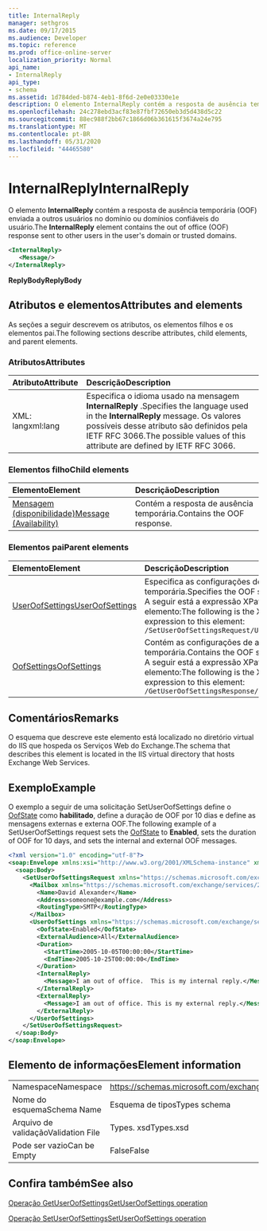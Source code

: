 ```yaml
---
title: InternalReply
manager: sethgros
ms.date: 09/17/2015
ms.audience: Developer
ms.topic: reference
ms.prod: office-online-server
localization_priority: Normal
api_name:
- InternalReply
api_type:
- schema
ms.assetid: 1d784ded-b874-4eb1-8f6d-2e0e03330e1e
description: O elemento InternalReply contém a resposta de ausência temporária (OOF) enviada a outros usuários no domínio ou domínios confiáveis do usuário.
ms.openlocfilehash: 24c278ebd3acf83e87fbf72650eb3d5d438d5c22
ms.sourcegitcommit: 88ec988f2bb67c1866d06b361615f3674a24e795
ms.translationtype: MT
ms.contentlocale: pt-BR
ms.lasthandoff: 05/31/2020
ms.locfileid: "44465580"
---
```

# <a name="internalreply"></a><span data-ttu-id="12858-103">InternalReply</span><span class="sxs-lookup"><span data-stu-id="12858-103">InternalReply</span></span>

<span data-ttu-id="12858-104">O elemento **InternalReply** contém a resposta de ausência temporária (OOF) enviada a outros usuários no domínio ou domínios confiáveis do usuário.</span><span class="sxs-lookup"><span data-stu-id="12858-104">The **InternalReply** element contains the out of office (OOF) response sent to other users in the user's domain or trusted domains.</span></span> 
  
```XML
<InternalReply>
   <Message/> 
</InternalReply>
```

 <span data-ttu-id="12858-105">**ReplyBody**</span><span class="sxs-lookup"><span data-stu-id="12858-105">**ReplyBody**</span></span>
## <a name="attributes-and-elements"></a><span data-ttu-id="12858-106">Atributos e elementos</span><span class="sxs-lookup"><span data-stu-id="12858-106">Attributes and elements</span></span>

<span data-ttu-id="12858-107">As seções a seguir descrevem os atributos, os elementos filhos e os elementos pai.</span><span class="sxs-lookup"><span data-stu-id="12858-107">The following sections describe attributes, child elements, and parent elements.</span></span>
  
### <a name="attributes"></a><span data-ttu-id="12858-108">Atributos</span><span class="sxs-lookup"><span data-stu-id="12858-108">Attributes</span></span>

|<span data-ttu-id="12858-109">**Atributo**</span><span class="sxs-lookup"><span data-stu-id="12858-109">**Attribute**</span></span>|<span data-ttu-id="12858-110">**Descrição**</span><span class="sxs-lookup"><span data-stu-id="12858-110">**Description**</span></span>|
|:-----|:-----|
|<span data-ttu-id="12858-111">XML: lang</span><span class="sxs-lookup"><span data-stu-id="12858-111">xml:lang</span></span>  <br/> |<span data-ttu-id="12858-112">Especifica o idioma usado na mensagem **InternalReply** .</span><span class="sxs-lookup"><span data-stu-id="12858-112">Specifies the language used in the **InternalReply** message.</span></span> <span data-ttu-id="12858-113">Os valores possíveis desse atributo são definidos pela IETF RFC 3066.</span><span class="sxs-lookup"><span data-stu-id="12858-113">The possible values of this attribute are defined by IETF RFC 3066.</span></span>  <br/> |
   
### <a name="child-elements"></a><span data-ttu-id="12858-114">Elementos filho</span><span class="sxs-lookup"><span data-stu-id="12858-114">Child elements</span></span>

|<span data-ttu-id="12858-115">**Elemento**</span><span class="sxs-lookup"><span data-stu-id="12858-115">**Element**</span></span>|<span data-ttu-id="12858-116">**Descrição**</span><span class="sxs-lookup"><span data-stu-id="12858-116">**Description**</span></span>|
|:-----|:-----|
|[<span data-ttu-id="12858-117">Mensagem (disponibilidade)</span><span class="sxs-lookup"><span data-stu-id="12858-117">Message (Availability)</span></span>](message-availability.md) <br/> |<span data-ttu-id="12858-118">Contém a resposta de ausência temporária.</span><span class="sxs-lookup"><span data-stu-id="12858-118">Contains the OOF response.</span></span>  <br/> |
   
### <a name="parent-elements"></a><span data-ttu-id="12858-119">Elementos pai</span><span class="sxs-lookup"><span data-stu-id="12858-119">Parent elements</span></span>

|<span data-ttu-id="12858-120">**Elemento**</span><span class="sxs-lookup"><span data-stu-id="12858-120">**Element**</span></span>|<span data-ttu-id="12858-121">**Descrição**</span><span class="sxs-lookup"><span data-stu-id="12858-121">**Description**</span></span>|
|:-----|:-----|
|[<span data-ttu-id="12858-122">UserOofSettings</span><span class="sxs-lookup"><span data-stu-id="12858-122">UserOofSettings</span></span>](useroofsettings.md) <br/> |<span data-ttu-id="12858-123">Especifica as configurações de ausência temporária.</span><span class="sxs-lookup"><span data-stu-id="12858-123">Specifies the OOF settings.</span></span>  <br/> <span data-ttu-id="12858-124">A seguir está a expressão XPath para este elemento:</span><span class="sxs-lookup"><span data-stu-id="12858-124">The following is the XPath expression to this element:</span></span>  <br/>  `/SetUserOofSettingsRequest/UserOofSettings` <br/> |
|[<span data-ttu-id="12858-125">OofSettings</span><span class="sxs-lookup"><span data-stu-id="12858-125">OofSettings</span></span>](oofsettings.md) <br/> |<span data-ttu-id="12858-126">Contém as configurações de ausência temporária.</span><span class="sxs-lookup"><span data-stu-id="12858-126">Contains the OOF settings.</span></span>  <br/> <span data-ttu-id="12858-127">A seguir está a expressão XPath para este elemento:</span><span class="sxs-lookup"><span data-stu-id="12858-127">The following is the XPath expression to this element:</span></span>  <br/>  `/GetUserOofSettingsResponse/OofSettings` <br/> |
   
## <a name="remarks"></a><span data-ttu-id="12858-128">Comentários</span><span class="sxs-lookup"><span data-stu-id="12858-128">Remarks</span></span>

<span data-ttu-id="12858-129">O esquema que descreve este elemento está localizado no diretório virtual do IIS que hospeda os Serviços Web do Exchange.</span><span class="sxs-lookup"><span data-stu-id="12858-129">The schema that describes this element is located in the IIS virtual directory that hosts Exchange Web Services.</span></span>
  
## <a name="example"></a><span data-ttu-id="12858-130">Exemplo</span><span class="sxs-lookup"><span data-stu-id="12858-130">Example</span></span>

<span data-ttu-id="12858-131">O exemplo a seguir de uma solicitação SetUserOofSettings define o [OofState](oofstate.md) como **habilitado**, define a duração de OOF por 10 dias e define as mensagens externas e externa OOF.</span><span class="sxs-lookup"><span data-stu-id="12858-131">The following example of a SetUserOofSettings request sets the [OofState](oofstate.md) to **Enabled**, sets the duration of OOF for 10 days, and sets the internal and external OOF messages.</span></span>
  
```XML
<?xml version="1.0" encoding="utf-8"?>
<soap:Envelope xmlns:xsi="http://www.w3.org/2001/XMLSchema-instance" xmlns:xsd="http://www.w3.org/2001/XMLSchema" xmlns:soap="http://schemas.xmlsoap.org/soap/envelope/">
  <soap:Body>
    <SetUserOofSettingsRequest xmlns="https://schemas.microsoft.com/exchange/services/2006/messages">
      <Mailbox xmlns="https://schemas.microsoft.com/exchange/services/2006/types">
        <Name>David Alexander</Name>
        <Address>someone@example.com</Address>
        <RoutingType>SMTP</RoutingType>
      </Mailbox>
      <UserOofSettings xmlns="https://schemas.microsoft.com/exchange/services/2006/types">
        <OofState>Enabled</OofState>
        <ExternalAudience>All</ExternalAudience>
        <Duration>
          <StartTime>2005-10-05T00:00:00</StartTime>
          <EndTime>2005-10-25T00:00:00</EndTime>
        </Duration>
        <InternalReply>
          <Message>I am out of office.  This is my internal reply.</Message>
        </InternalReply>
        <ExternalReply>
          <Message>I am out of office. This is my external reply.</Message>
        </ExternalReply>
      </UserOofSettings>
    </SetUserOofSettingsRequest>
  </soap:Body>
</soap:Envelope>
```

## <a name="element-information"></a><span data-ttu-id="12858-132">Elemento de informações</span><span class="sxs-lookup"><span data-stu-id="12858-132">Element information</span></span>

|||
|:-----|:-----|
|<span data-ttu-id="12858-133">Namespace</span><span class="sxs-lookup"><span data-stu-id="12858-133">Namespace</span></span>  <br/> |https://schemas.microsoft.com/exchange/services/2006/types  <br/> |
|<span data-ttu-id="12858-134">Nome do esquema</span><span class="sxs-lookup"><span data-stu-id="12858-134">Schema Name</span></span>  <br/> |<span data-ttu-id="12858-135">Esquema de tipos</span><span class="sxs-lookup"><span data-stu-id="12858-135">Types schema</span></span>  <br/> |
|<span data-ttu-id="12858-136">Arquivo de validação</span><span class="sxs-lookup"><span data-stu-id="12858-136">Validation File</span></span>  <br/> |<span data-ttu-id="12858-137">Types. xsd</span><span class="sxs-lookup"><span data-stu-id="12858-137">Types.xsd</span></span>  <br/> |
|<span data-ttu-id="12858-138">Pode ser vazio</span><span class="sxs-lookup"><span data-stu-id="12858-138">Can be Empty</span></span>  <br/> |<span data-ttu-id="12858-139">False</span><span class="sxs-lookup"><span data-stu-id="12858-139">False</span></span>  <br/> |
   
## <a name="see-also"></a><span data-ttu-id="12858-140">Confira também</span><span class="sxs-lookup"><span data-stu-id="12858-140">See also</span></span>



[<span data-ttu-id="12858-141">Operação GetUserOofSettings</span><span class="sxs-lookup"><span data-stu-id="12858-141">GetUserOofSettings operation</span></span>](getuseroofsettings-operation.md)
  
[<span data-ttu-id="12858-142">Operação SetUserOofSettings</span><span class="sxs-lookup"><span data-stu-id="12858-142">SetUserOofSettings operation</span></span>](setuseroofsettings-operation.md)

